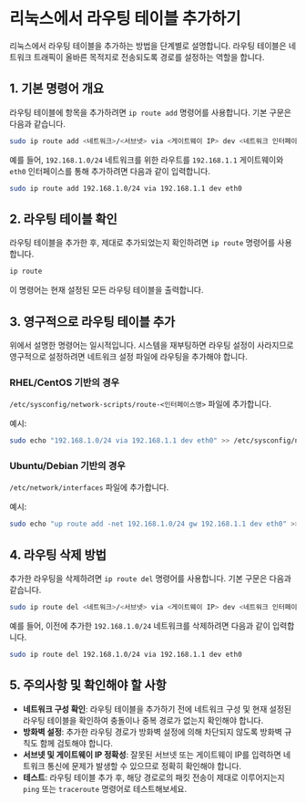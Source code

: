 # 리눅스에서 라우팅 테이블 추가하기

리눅스에서 라우팅 테이블을 추가하는 방법을 단계별로 설명합니다. 라우팅 테이블은 네트워크 트래픽이 올바른 목적지로 전송되도록 경로를 설정하는 역할을 합니다.

## 1. 기본 명령어 개요

라우팅 테이블에 항목을 추가하려면 `ip route add` 명령어를 사용합니다. 기본 구문은 다음과 같습니다.

```bash
sudo ip route add <네트워크>/<서브넷> via <게이트웨이 IP> dev <네트워크 인터페이스>
```

예를 들어, `192.168.1.0/24` 네트워크를 위한 라우트를 `192.168.1.1` 게이트웨이와 `eth0` 인터페이스를 통해 추가하려면 다음과 같이 입력합니다.

```bash
sudo ip route add 192.168.1.0/24 via 192.168.1.1 dev eth0
```

## 2. 라우팅 테이블 확인

라우팅 테이블을 추가한 후, 제대로 추가되었는지 확인하려면 `ip route` 명령어를 사용합니다.

```bash
ip route
```

이 명령어는 현재 설정된 모든 라우팅 테이블을 출력합니다.

## 3. 영구적으로 라우팅 테이블 추가

위에서 설명한 명령어는 일시적입니다. 시스템을 재부팅하면 라우팅 설정이 사라지므로 영구적으로 설정하려면 네트워크 설정 파일에 라우팅을 추가해야 합니다.

### RHEL/CentOS 기반의 경우
`/etc/sysconfig/network-scripts/route-<인터페이스명>` 파일에 추가합니다.

예시:
```bash
sudo echo "192.168.1.0/24 via 192.168.1.1 dev eth0" >> /etc/sysconfig/network-scripts/route-eth0
```

### Ubuntu/Debian 기반의 경우
`/etc/network/interfaces` 파일에 추가합니다.

예시:
```bash
sudo echo "up route add -net 192.168.1.0/24 gw 192.168.1.1 dev eth0" >> /etc/network/interfaces
```

## 4. 라우팅 삭제 방법

추가한 라우팅을 삭제하려면 `ip route del` 명령어를 사용합니다. 기본 구문은 다음과 같습니다.

```bash
sudo ip route del <네트워크>/<서브넷> via <게이트웨이 IP> dev <네트워크 인터페이스>
```

예를 들어, 이전에 추가한 `192.168.1.0/24` 네트워크를 삭제하려면 다음과 같이 입력합니다.

```bash
sudo ip route del 192.168.1.0/24 via 192.168.1.1 dev eth0
```

## 5. 주의사항 및 확인해야 할 사항

- **네트워크 구성 확인**: 라우팅 테이블을 추가하기 전에 네트워크 구성 및 현재 설정된 라우팅 테이블을 확인하여 충돌이나 중복 경로가 없는지 확인해야 합니다.
- **방화벽 설정**: 추가한 라우팅 경로가 방화벽 설정에 의해 차단되지 않도록 방화벽 규칙도 함께 검토해야 합니다.
- **서브넷 및 게이트웨이 IP 정확성**: 잘못된 서브넷 또는 게이트웨이 IP를 입력하면 네트워크 통신에 문제가 발생할 수 있으므로 정확히 확인해야 합니다.
- **테스트**: 라우팅 테이블 추가 후, 해당 경로로의 패킷 전송이 제대로 이루어지는지 `ping` 또는 `traceroute` 명령어로 테스트해보세요.
